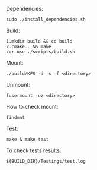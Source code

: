 Dependencies:

    sudo ./install_dependencies.sh

Build:
    
    1.mkdir build && cd build
    2.cmake.. && make
    /or use ./scripts/build.sh 

Mount:

    ./build/KFS -d -s -f <directory>

Unmount:

    fusermount -uz <directory>

How to check mount:

    findmnt

Test:

    make & make test

To check tests results:

    ${BUILD_DIR}/Testings/test.log


